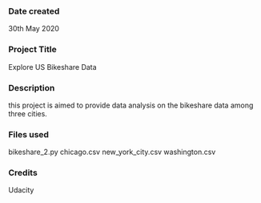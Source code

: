 ### Date created
30th May 2020

### Project Title
Explore US Bikeshare Data

### Description
this project is aimed to provide data analysis on the bikeshare data among three cities.

### Files used
bikeshare_2.py
chicago.csv
new_york_city.csv
washington.csv

### Credits
Udacity
